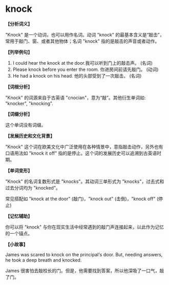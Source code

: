 # knock

**【分析词义】**

  

"Knock" 是一个动词，也可以用作名词。动词 "knock" 的最基本含义是“敲击”，常用于敲门、窗、或者其他物体；名词 "knock" 指的是敲击的声音或者动作。

  

**【列举例句】**

  

1.  I could hear the knock at the door.我可以听到门上的敲击声。 (名词)
2.  Please knock before you enter the room. 你进房间前请先敲门。 (动词)
3.  He had a knock on his head. 他的头部受到了一次敲击。 (名词)

  

**【词根分析】**

  

"Knock" 的词源来自于古英语 "cnocian"，意为“敲”。其他衍生单词如: "knocker", "knocking".

  

**【词缀分析】**

  

这个单词没有词缀。

  

**【发展历史和文化背景】**

  

"Knock" 这个词在欧美文化中广泛使用在各种情景中，意指敲击动作，另外也有口语用法如 "knock it off" 指的是停止。这个词的发展历史可以追溯到古英语时期。

  

**【单词变形】**

  

"Knock" 的名词复数形式是 "knocks"。其动词三单形式为 "knocks"，过去式和过去分词均为 "knocked"。

  

常见搭配如 "knock at the door" (敲门)，"knock out" (击倒)，"knock off" (停止)

  

**【记忆辅助】**

  

你可以将 "knock" 与你在现实生活中经常遇到的敲门声连接起来，以此作为记忆的一个锚点。

  

**【小故事】**

  

James was scared to knock on the principal's door. But, needing answers, he took a deep breath and knocked.

  

James 很害怕去敲校长的门。但是，他需要找到答案，所以他深吸了一口气，敲了门。
